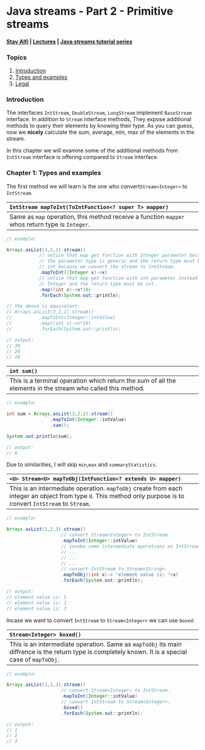# Java streams - Part 2 - Primitive streams
#### [Stav Alfi](https://github.com/stavalfi) | [Lectures](https://github.com/stavalfi/lectures) | [Java streams tutorial series](https://gist.github.com/stavalfi/969539b245fd71f18ecd14f48eed2a5d)

### Topics

1. [Introduction](#introduction)
2. [Types and examples](#chapter-1-types-and-examples)
3. [Legal](#legal)

### Introduction

The interfaces `IntStream`, `DoubleStream`, `LongStream` implement `BaseStream` interface. In addition to `Stream` interface methods, They expose additional methods to query their elements by knowing their type. As you can guess, now we **nicely** calculate the sum, average, min, max of the elements in the stream.

In this chapter we will examine some of the additional methods from `IntStream` interface is offering compared to `Stream` interface.

### Chapter 1: Types and examples

The first method we will learn is the one who convert`Stream<Integer>` to `IntStream`.

| `IntStream mapToInt(ToIntFunction<? super T> mapper)` |
| :--- |
| Same as `map` operation, this method receive a function `mapper` whos return type is `Integer`. |

```java
// example:

Arrays.asList(3,2,1).stream()
            // notice that map get function with Integer parameter because
            // the parameter type is generic and the return type must be
            // int because we convert the stream to IntStream.
            .mapToInt((Integer x)->x)
            // notice that map get function with int parameter instead of
            // Integer and the return type must be int.
            .map((int x)->x*10)
            .forEach(System.out::println);

// the above is equivalent:
// Arrays.asList(3,2,1).stream()
//          .mapToInt(Integer::intValue)
//          .map((int x)->x*10)
//          .forEach(System.out::println);

// output:
// 30
// 20
// 10
```

| `int sum()` |
| :--- |
| This is a terminal operation which return the sum of all the elements in the stream who called this method. |

```java
// example:

int sum = Arrays.asList(3,2,1).stream()
                .mapToInt(Integer::intValue)
                .sum();

System.out.println(sum);

// output:
// 6
```

Due to similarities, I will skip `min`,`max` and `summaryStatistics`.

| `<U> Stream<U> mapToObj(IntFunction<? extends U> mapper)` |
| :--- |
| This is an intermediate operation. `mapToObj` create from each integer an object from type `U`. This method only purpose is to convert `IntStream` to `Stream`. |

```java
// example:

Arrays.asList(1,2,3).stream()
                    // convert Stream<Integer> to IntStream.
                    .mapToInt(Integer::intValue)
                    // invoke some intermediate operations on IntStream.
                    // ...
                    // ...
                    // ...
                    // convert IntStream to Stream<String>.
                    .mapToObj((int x)-> "element value is: "+x)
                    .forEach(System.out::println);

// output:
// element value is: 1
// element value is: 2
// element value is: 3
```

Incase we want to convert `IntStream` to `Stream<Integer>` we can use `boxed`:

| `Stream<Integer> boxed()` |
| :--- |
| This is an intermediate operation. Same as `mapToObj` its main diffrence is the return type is completely known. It is a special case of `mapToObj`. |

```java
// example:

Arrays.asList(1,2,3).stream()
                    // convert Stream<Integer> to IntStream.
                    .mapToInt(Integer::intValue)
                    // convert IntStream to Stream<Integer>.
                    .boxed()
                    .forEach(System.out::println);

// output:
// 1
// 2
// 3
```